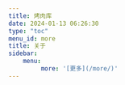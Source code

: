 ```yaml
---
title: 烤肉库
date: 2024-01-13 06:26:30
type: "toc"
menu_id: more
title: 关于
sidebar: 
    menu:
         more: '[更多](/more/)'
---
```

